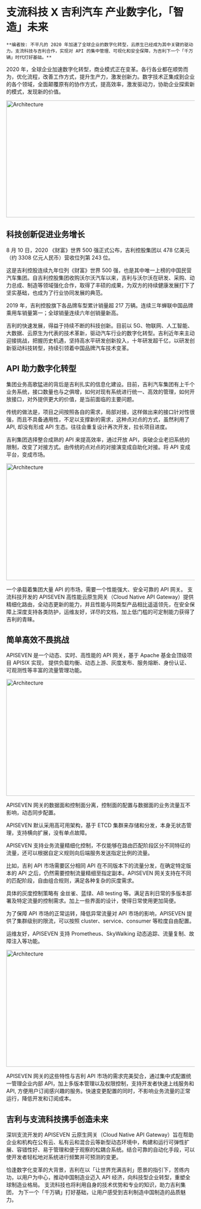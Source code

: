 # 支流科技 X 吉利汽车 产业数字化，「智造」未来

`**编者按: 不平凡的 2020 年加速了全球企业的数字化转型，云原生已经成为其中关键的驱动力。支流科技与吉利合作，实现对 API 的集中管理、可视化和安全保障，为吉利下一个「千万辆」时代打好基础。**`

2020 年，全球企业加速数字化转型，商业模式正在变革。各行各业都在顺势而为，优化流程，改善工作方式，提升生产力，激发创新力。数字技术正集成到企业的各个领域，全面颠覆原有的协作方式，提高效率，激发驱动力，协助企业探索新的模式，发现新的价值。

<img src="https://tcs.teambition.net/storage/3120fa88a7a20ab9c0f027a97b3e3ac1e9bb?Signature=eyJhbGciOiJIUzI1NiIsInR5cCI6IkpXVCJ9.eyJBcHBJRCI6IjU5Mzc3MGZmODM5NjMyMDAyZTAzNThmMSIsIl9hcHBJZCI6IjU5Mzc3MGZmODM5NjMyMDAyZTAzNThmMSIsIl9vcmdhbml6YXRpb25JZCI6IiIsImV4cCI6MTYwOTUwNjY5NiwiaWF0IjoxNjA4OTAxODk2LCJyZXNvdXJjZSI6Ii9zdG9yYWdlLzMxMjBmYTg4YTdhMjBhYjljMGYwMjdhOTdiM2UzYWMxZTliYiJ9.V9R5bjDwgZ3kukup4wHnVu3ojtYWuVAf2oUTNVWFKo4&download=image.png" alt="Architecture" width="600" height="313" />

## 科技创新促进业务增长

8 月 10 日，2020 《财富》世界 500 强正式公布，吉利控股集团以 478 亿美元（约 3308 亿元人民币）营收位列第 243 位。

这是吉利控股连续九年位列《财富》世界 500 强，也是其中唯一上榜的中国民营汽车集团。自吉利控股集团收购沃尔沃汽车以来，吉利与沃尔沃在研发、采购、动力总成、制造等领域强化合作，取得了丰硕的成果，为双方的持续健康发展打下了坚实基础，也成为了行业协同发展的典范。

2019 年，吉利控股旗下各品牌车型累计销量超 217 万辆。连续三年蝉联中国品牌乘用车销量第一；全球销量连续六年创销量新高。

吉利的快速发展，得益于持续不断的科技创新。目前以 5G、物联网、人工智能、大数据、云原生为代表的技术革新，驱动汽车行业的数字化转型。吉利近年来主动迎接挑战，把握历史机遇，坚持高水平研发创新投入，十年研发超千亿，以研发创新驱动科技转型，持续引领着中国品牌汽车技术变革。

## API 助力数字化转型

集团业务高歌猛进的背后是吉利扎实的信息化建设。目前，吉利汽车集团有上千个业务系统，接口数量也与之俱增，如何对现有系统进行统一、高效的管理，如何开放接口，对外提供更大的价值，是当前面临的主要问题。

传统的做法是，项目之间按照各自的需求，局部对接，这样做出来的接口针对性很强，而且不具备通用性，不足以支撑新的需求，这种点对点的方式，虽然利用了 API, 却没有形成 API 生态。往往会重复设计再次开发，拉长项目进度。

吉利集团选择整合成熟的 API 来提高效率，通过开放 API，突破企业老旧系统的限制，改变了对接方式。由传统的点对点的对接演变成自助化对接。将 API 变成平台，变成市场。

<img src="https://tcs.teambition.net/storage/312063be67dd189efe5de6e1dcb6456b52b5?Signature=eyJhbGciOiJIUzI1NiIsInR5cCI6IkpXVCJ9.eyJBcHBJRCI6IjU5Mzc3MGZmODM5NjMyMDAyZTAzNThmMSIsIl9hcHBJZCI6IjU5Mzc3MGZmODM5NjMyMDAyZTAzNThmMSIsIl9vcmdhbml6YXRpb25JZCI6IiIsImV4cCI6MTYwOTUwNjY5NiwiaWF0IjoxNjA4OTAxODk2LCJyZXNvdXJjZSI6Ii9zdG9yYWdlLzMxMjA2M2JlNjdkZDE4OWVmZTVkZTZlMWRjYjY0NTZiNTJiNSJ9.DaTbiOL9GIAP-1IAcT6QPEZ-wL6tlo3jqpcrDSvq98g&download=image.png" alt="Architecture" width="600" height="313" />


一个承载着集团大量 API 的市场，需要一个性能强大、安全可靠的 API 网关。 支流科技开发的 APISEVEN 高性能云原生网关（Cloud Native API Gateway）提供精细化路由，全动态更新的能力，并且性能与同类型产品相比遥遥领先，在安全保障上深度支持各类防护，运维友好，详尽的文档，加上低门槛的可定制能力获得了吉利的青睐。

## 简单高效不畏挑战

APISEVEN 是一个动态、实时、高性能的 API 网关，基于 Apache 基金会顶级项目 APISIX 实现， 提供负载均衡、动态上游、灰度发布、服务熔断、身份认证、可观测性等丰富的流量管理功能。

<img src="https://tcs.teambition.net/storage/3120d7770b4e484676dcb644777e14339ab2?Signature=eyJhbGciOiJIUzI1NiIsInR5cCI6IkpXVCJ9.eyJBcHBJRCI6IjU5Mzc3MGZmODM5NjMyMDAyZTAzNThmMSIsIl9hcHBJZCI6IjU5Mzc3MGZmODM5NjMyMDAyZTAzNThmMSIsIl9vcmdhbml6YXRpb25JZCI6IiIsImV4cCI6MTYwOTUwNjY5NiwiaWF0IjoxNjA4OTAxODk2LCJyZXNvdXJjZSI6Ii9zdG9yYWdlLzMxMjBkNzc3MGI0ZTQ4NDY3NmRjYjY0NDc3N2UxNDMzOWFiMiJ9.EPKD---Ds7wDt_JFM6H3OcsIARhiJbiaj7CiChRcUo4&download=image.png" alt="Architecture" width="600" height="313" />


APISEVEN 网关的数据面和控制面分离，控制面的配置与数据面的业务流量互不影响，动态同步配置。

APISEVEN 默认采用高可用架构，基于 ETCD 集群来存储和分发，本身无状态管理，支持横向扩展，没有单点故障。

APISEVEN 支持业务流量精细化控制，不仅能够在路由匹配阶段区分不同特征的流量，还可以根据自定义规则向后端服务发送指定比例的流量。

比如，吉利 API 市场需要区分相同 API 在不同版本下的流量分发，在确定特定版本的 API 之后，仍然需要控制流量精细至指定副本。APISEVEN 网关支持在不同的匹配阶段，自由组合规则，满足各种复杂的灰度需求。

具体的灰度控制策略有 金丝雀、蓝绿、AB testing 等。满足吉利日常的多版本部署及特定流量的控制需求。加上一些界面的设计，使得日常使用更加简便。

为了保障 API 市场的正常运转，降低异常流量对 API 市场的影响，APISEVEN 提供了集群级别的限流，可以按照 cluster、service、consumer 等粒度自由配置。

运维友好，APISEVEN 支持 Prometheus、SkyWalking 动态追踪、流量复制、故障注入等功能。

<img src="https://tcs.teambition.net/storage/31200b09d2a514535a67e526675b63cc15bc?Signature=eyJhbGciOiJIUzI1NiIsInR5cCI6IkpXVCJ9.eyJBcHBJRCI6IjU5Mzc3MGZmODM5NjMyMDAyZTAzNThmMSIsIl9hcHBJZCI6IjU5Mzc3MGZmODM5NjMyMDAyZTAzNThmMSIsIl9vcmdhbml6YXRpb25JZCI6IiIsImV4cCI6MTYwOTUwNjY5NiwiaWF0IjoxNjA4OTAxODk2LCJyZXNvdXJjZSI6Ii9zdG9yYWdlLzMxMjAwYjA5ZDJhNTE0NTM1YTY3ZTUyNjY3NWI2M2NjMTViYyJ9.C17hXpLdFgZiFI9mvZ393jDdBzcB9gm18wJTXPw7-DA&download=image.png" alt="Architecture" width="600" height="313" />


APISEVEN 网关的这些特性与吉利 API 市场的需求完美契合，通过集中式配置统一管理企业内部 API，加上多版本管理以及权限控制，支持开发者快速上线服务和 API, 方便用户订阅感兴趣的服务。快速变更配置的同时，不影响业务流量的正常运行，降低开发和订阅成本。

## 吉利与支流科技携手创造未来

深圳支流开发的 APISEVEN 云原生网关（Cloud Native API Gateway）旨在帮助企业和机构在公有云、私有云和混合云等新型动态环境中，构建和运行可弹性扩展、容错性好、易于管理和便于观察的松耦合系统。结合可靠的自动化手段，可以使开发者轻松地对系统进行频繁并可预测的变更。

恰逢数字化变革的大背景，吉利在以「让世界充满吉利」愿景的指引下，苦练内功，以用户为中心，推动中国制造业迈入 API 经济，向科技型企业转型，重塑全球制造业格局。 支流科技也将利用自身的技术优势和专业的知识，助力吉利集团， 为下一个「千万辆」打好基础，让用户感受到吉利制造中国制造的品质魅力。
